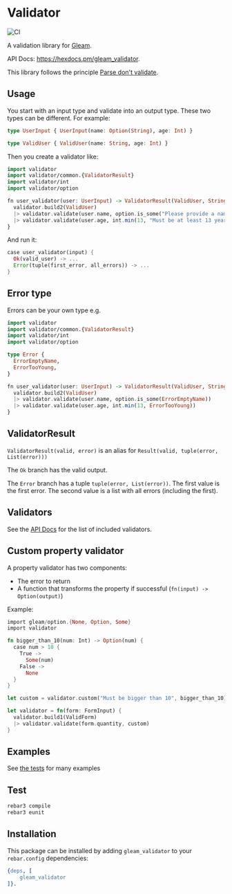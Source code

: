 # Validator

![CI](https://github.com/sporto/gleam-validator/workflows/test/badge.svg?branch=main)

A validation library for [Gleam](https://gleam.run/).

API Docs: <https://hexdocs.pm/gleam_validator>.

This library follows the principle [Parse don't validate](https://lexi-lambda.github.io/blog/2019/11/05/parse-don-t-validate/).

## Usage

You start with an input type and validate into an output type. These two types can be different. For example:

```haskell
type UserInput { UserInput(name: Option(String), age: Int) }

type ValidUser { ValidUser(name: String, age: Int) }
```

Then you create a validator like:

```haskell
import validator
import validator/common.{ValidatorResult}
import validator/int
import validator/option

fn user_validator(user: UserInput) -> ValidatorResult(ValidUser, String) {
  validator.build2(ValidUser)
  |> validator.validate(user.name, option.is_some("Please provide a name"))
  |> validator.validate(user.age, int.min(13, "Must be at least 13 years old"))
}
```

And run it:

```rust
case user_validator(input) {
  Ok(valid_user) -> ...
  Error(tuple(first_error, all_errors)) -> ...
}
```

## Error type

Errors can be your own type e.g.

```haskell
import validator
import validator/common.{ValidatorResult}
import validator/int
import validator/option

type Error {
  ErrorEmptyName,
  ErrorTooYoung,
}

fn user_validator(user: UserInput) -> ValidatorResult(ValidUser, String) {
  validator.build2(ValidUser)
  |> validator.validate(user.name, option.is_some(ErrorEmptyName))
  |> validator.validate(user.age, int.min(13, ErrorTooYoung))
}
```

## ValidatorResult

`ValidatorResult(valid, error)` is an alias for `Result(valid, tuple(error, List(error)))`

The `Ok` branch has the valid output.

The `Error` branch has a tuple `tuple(error, List(error))`.
The first value is the first error. The second value is a list with all errors (including the first).

## Validators

See the [API Docs](https://hexdocs.pm/gleam_validator/) for the list of included validators.

## Custom property validator

A property validator has two components:

- The error to return
- A function that transforms the property if successful (`fn(input) -> Option(output)`)

Example:

```rust
import gleam/option.{None, Option, Some}
import validator

fn bigger_than_10(num: Int) -> Option(num) {
  case num > 10 {
    True ->
      Some(num)
    False ->
      None
  }
}

let custom = validator.custom("Must be bigger than 10", bigger_than_10)

let validator = fn(form: FormInput) {
  validator.build1(ValidForm)
  |> validator.validate(form.quantity, custom)
}
```

## Examples

See [the tests](https://github.com/sporto/gleam-validator/blob/main/test/validator_test.gleam) for many examples

## Test

```sh
rebar3 compile
rebar3 eunit
```

## Installation

This package can be installed by adding `gleam_validator` to your `rebar.config` dependencies:

```erlang
{deps, [
    gleam_validator
]}.
```
